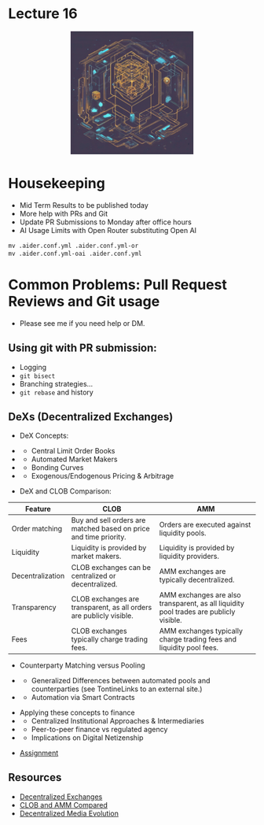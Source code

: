 # Lecture 16

<div align="center">
  <img src="./Dex.png" width="250" height="250" />
</div>

# Housekeeping

- Mid Term Results to be published today
- More help with PRs and Git
- Update PR Submissions to Monday after office hours
- AI Usage Limits with Open Router substituting Open AI
```
mv .aider.conf.yml .aider.conf.yml-or
mv .aider.conf.yml-oai .aider.conf.yml
```

# Common Problems: Pull Request Reviews and Git usage

- Please see me if you need help or DM.

## Using git with PR submission:

- Logging
- `git bisect`
- Branching strategies...
- `git rebase` and history

##  DeXs (Decentralized Exchanges)

* DeX Concepts:
- * Central Limit Order Books 
- * Automated Market Makers
- * Bonding Curves
- * Exogenous/Endogenous Pricing & Arbitrage
* DeX and CLOB Comparison:

| Feature | CLOB | AMM |
|---------|------|-----|
| Order matching | Buy and sell orders are matched based on price and time priority. | Orders are executed against liquidity pools. |
| Liquidity | Liquidity is provided by market makers. | Liquidity is provided by liquidity providers. |
| Decentralization | CLOB exchanges can be centralized or decentralized. | AMM exchanges are typically decentralized. |
| Transparency | CLOB exchanges are transparent, as all orders are publicly visible. | AMM exchanges are also transparent, as all liquidity pool trades are publicly visible. |
| Fees | CLOB exchanges typically charge trading fees. | AMM exchanges typically charge trading fees and liquidity pool fees. |

* Counterparty Matching versus Pooling
- * Generalized Differences between automated pools and counterparties (see TontineLinks to an external site.)
- * Automation via Smart Contracts
* Applying these concepts to finance
* - Centralized Institutional Approaches & Intermediaries
* - Peer-to-peer finance vs regulated agency
* - Implications on Digital Netizenship

- [Assignment](../assignments/19_Oct_2023.md)

## Resources

* [Decentralized Exchanges](https://coinmarketcap.com/academy/article/the-evolution-of-decentralized-exchanges)
* [CLOB and AMM Compared](https://www.blog.goosefx.io/clob-vs-amms/)
* [Decentralized Media Evolution](https://tftc.io/453-from-barstool-to-mash-with-louis-roberts/)

